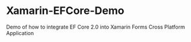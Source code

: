 # Xamarin-EFCore-Demo
Demo of how to integrate EF Core 2.0 into Xamarin Forms Cross Platform Application
